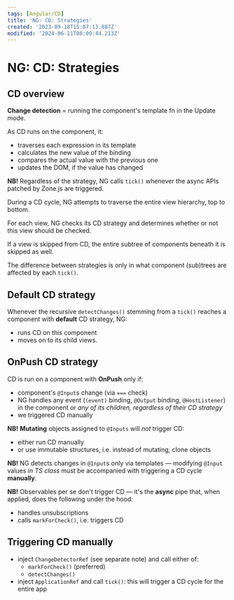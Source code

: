 ```yaml
---
tags: [Angular/CD]
title: 'NG: CD: Strategies'
created: '2023-09-18T15:07:13.887Z'
modified: '2024-06-11T08:09:44.213Z'
---
```


# NG: CD: Strategies


## CD overview

**Change detection** = running the component's template fn in the Update mode.

As CD runs on the component, it:
- traverses each expression in its template
- calculates the new value of the binding
- compares the actual value with the previous one
- updates the DOM, if the value has changed

**NB!** Regardless of the strategy, NG calls `tick()` whenever the async APIs patched by Zone.js are triggered.  

During a CD cycle, NG attempts to traverse the entire view hierarchy, top to bottom.

For each view, NG checks its CD strategy and determines whether or not this view should be checked.

If a view is skipped from CD, the entire subtree of components beneath it is skipped as well.

The difference between strategies is only in what component (sub)trees are affected by each `tick()`.


## Default CD strategy

Whenever the recursive `detectChanges()` stemming from a `tick()` reaches a component with **default** CD strategy, NG:
- runs CD on this component
- moves on to its child views.


## OnPush CD strategy

CD is run on a component with **OnPush** only if:
- component's `@Input`s change (via `===` check)
- NG handles any event (`(event)` binding, `@Output` binding, `@HostListener`) in the component _or any of its children, regardless of their CD strategy_
- we triggered CD manually

**NB!** **Mutating** objects assigned to `@Inputs` will _not_ trigger CD:
- either run CD manually
- or use immutable structures, i.e. instead of mutating, clone objects

**NB!** NG detects changes in `@Input`s only via templates &mdash; modifying `@Input` values _in TS class_ must be accompanied with triggering a CD cycle **manually**.

**NB!** Observables per se don't trigger CD &mdash; it's the **async** pipe that, when applied, does the following under the hood:
- handles unsubscriptions
- calls `markForCheck()`, i.e. triggers CD


## Triggering CD manually

- inject `ChangeDetectorRef` (see separate note) and call either of:
  - `markForCheck()` (preferred)
  - `detectChanges()`
- inject `ApplicationRef` and call `tick()`: this will trigger a CD cycle for the entire app



